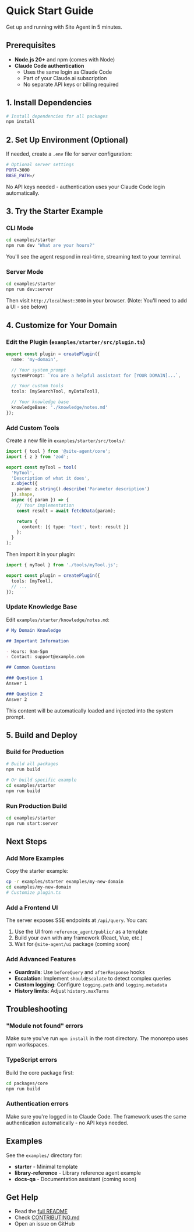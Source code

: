 # Quick Start Guide

Get up and running with Site Agent in 5 minutes.

## Prerequisites

- **Node.js 20+** and npm (comes with Node)
- **Claude Code authentication**
  - Uses the same login as Claude Code
  - Part of your Claude.ai subscription
  - No separate API keys or billing required

## 1. Install Dependencies

```bash
# Install dependencies for all packages
npm install
```

## 2. Set Up Environment (Optional)

If needed, create a `.env` file for server configuration:

```bash
# Optional server settings
PORT=3000
BASE_PATH=/
```

No API keys needed - authentication uses your Claude Code login automatically.

## 3. Try the Starter Example

### CLI Mode

```bash
cd examples/starter
npm run dev "What are your hours?"
```

You'll see the agent respond in real-time, streaming text to your terminal.

### Server Mode

```bash
cd examples/starter
npm run dev:server
```

Then visit `http://localhost:3000` in your browser. (Note: You'll need to add a UI - see below)

## 4. Customize for Your Domain

### Edit the Plugin (`examples/starter/src/plugin.ts`)

```typescript
export const plugin = createPlugin({
  name: 'my-domain',

  // Your system prompt
  systemPrompt: `You are a helpful assistant for [YOUR DOMAIN]...`,

  // Your custom tools
  tools: [mySearchTool, myDataTool],

  // Your knowledge base
  knowledgeBase: './knowledge/notes.md'
});
```

### Add Custom Tools

Create a new file in `examples/starter/src/tools/`:

```typescript
import { tool } from '@site-agent/core';
import { z } from 'zod';

export const myTool = tool(
  'MyTool',
  'Description of what it does',
  z.object({
    param: z.string().describe('Parameter description')
  }).shape,
  async ({ param }) => {
    // Your implementation
    const result = await fetchData(param);

    return {
      content: [{ type: 'text', text: result }]
    };
  }
);
```

Then import it in your plugin:

```typescript
import { myTool } from './tools/myTool.js';

export const plugin = createPlugin({
  tools: [myTool],
  // ...
});
```

### Update Knowledge Base

Edit `examples/starter/knowledge/notes.md`:

```markdown
# My Domain Knowledge

## Important Information

- Hours: 9am-5pm
- Contact: support@example.com

## Common Questions

### Question 1
Answer 1

### Question 2
Answer 2
```

This content will be automatically loaded and injected into the system prompt.

## 5. Build and Deploy

### Build for Production

```bash
# Build all packages
npm run build

# Or build specific example
cd examples/starter
npm run build
```

### Run Production Build

```bash
cd examples/starter
npm run start:server
```

## Next Steps

### Add More Examples

Copy the starter example:

```bash
cp -r examples/starter examples/my-new-domain
cd examples/my-new-domain
# Customize plugin.ts
```

### Add a Frontend UI

The server exposes SSE endpoints at `/api/query`. You can:

1. Use the UI from `reference_agent/public/` as a template
2. Build your own with any framework (React, Vue, etc.)
3. Wait for `@site-agent/ui` package (coming soon)

### Add Advanced Features

- **Guardrails**: Use `beforeQuery` and `afterResponse` hooks
- **Escalation**: Implement `shouldEscalate` to detect complex queries
- **Custom logging**: Configure `logging.path` and `logging.metadata`
- **History limits**: Adjust `history.maxTurns`

## Troubleshooting

### "Module not found" errors

Make sure you've run `npm install` in the root directory. The monorepo uses npm workspaces.

### TypeScript errors

Build the core package first:

```bash
cd packages/core
npm run build
```

### Authentication errors

Make sure you're logged in to Claude Code. The framework uses the same authentication automatically - no API keys needed.

## Examples

See the `examples/` directory for:

- **starter** - Minimal template
- **library-reference** - Library reference agent example
- **docs-qa** - Documentation assistant (coming soon)

## Get Help

- Read the [full README](./README.md)
- Check [CONTRIBUTING.md](./CONTRIBUTING.md)
- Open an issue on GitHub
